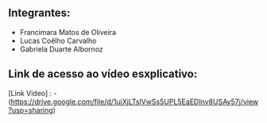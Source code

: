 ## Integrantes:

- Francimara Matos de Oliveira
- Lucas Coêlho Carvalho
- Gabriela Duarte Albornoz

## Link de acesso ao vídeo esxplicativo:
[Link Video] : - (https://drive.google.com/file/d/1ujXjLTslVwSs5UPL5EaEDInv8USAy57j/view?usp=sharing)

